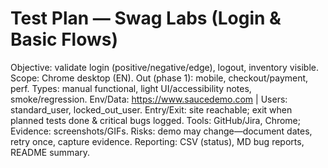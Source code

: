 # Test Plan — Swag Labs (Login & Basic Flows)

Objective: validate login (positive/negative/edge), logout, inventory visible.
Scope: Chrome desktop (EN). Out (phase 1): mobile, checkout/payment, perf.
Types: manual functional, light UI/accessibility notes, smoke/regression.
Env/Data: https://www.saucedemo.com | Users: standard_user, locked_out_user.
Entry/Exit: site reachable; exit when planned tests done & critical bugs logged.
Tools: GitHub/Jira, Chrome; Evidence: screenshots/GIFs.
Risks: demo may change—document dates, retry once, capture evidence.
Reporting: CSV (status), MD bug reports, README summary.


